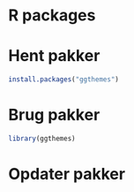 # R packages


# Hent pakker
```r
install.packages("ggthemes")
```

# Brug pakker
```r
library(ggthemes)
```

# Opdater pakker